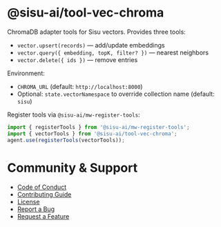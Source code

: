 # @sisu-ai/tool-vec-chroma

ChromaDB adapter tools for Sisu vectors. Provides three tools:

- `vector.upsert(records)` — add/update embeddings
- `vector.query({ embedding, topK, filter? })` — nearest neighbors
- `vector.delete({ ids })` — remove entries

Environment:
- `CHROMA_URL` (default: `http://localhost:8000`)
- Optional: `state.vectorNamespace` to override collection name (default: `sisu`)

Register tools via `@sisu-ai/mw-register-tools`:

```ts
import { registerTools } from '@sisu-ai/mw-register-tools';
import { vectorTools } from '@sisu-ai/tool-vec-chroma';
agent.use(registerTools(vectorTools));
```

# Community & Support
- [Code of Conduct](https://github.com/finger-gun/sisu/blob/main/CODE_OF_CONDUCT.md)
- [Contributing Guide](https://github.com/finger-gun/sisu/blob/main/CONTRIBUTING.md)
- [License](https://github.com/finger-gun/sisu/blob/main/LICENSE)
- [Report a Bug](https://github.com/finger-gun/sisu/issues/new?template=bug_report.md)
- [Request a Feature](https://github.com/finger-gun/sisu/issues/new?template=feature_request.md)
